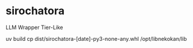 # sirochatora
LLM Wrapper Tier-Like

uv build
cp dist/sirochatora-[date]-py3-none-any.whl /opt/libnekokan/lib
